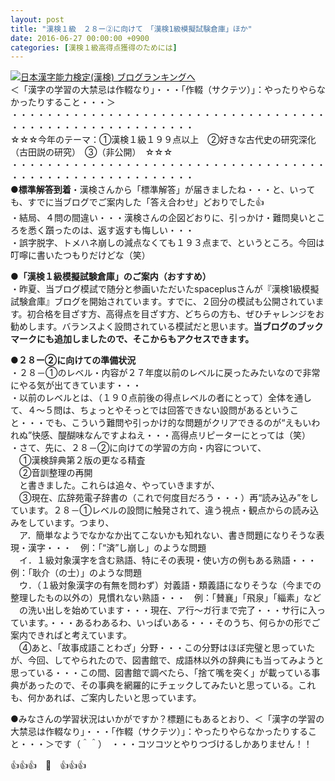 ```yaml
---
layout: post
title: "漢検１級　２８ー②に向けて　「漢検1級模擬試験倉庫」ほか"
date: 2016-06-27 00:00:00 +0900
categories: [漢検１級高得点獲得のためには]
---
```


[![](/syuusyuu9701/assets/images/漢検１級-２８ー②に向けて-「漢検1級模擬試験倉庫」ほか-br_c_3028_1.gif)](http://blog.with2.net/link.php?1659096:3028 "日本漢字能力検定(漢検) ブログランキングへ")[日本漢字能力検定(漢検) ブログランキングへ](http://blog.with2.net/link.php?1659096:3028)  
＜「漢字の学習の大禁忌は作輟なり」・・・「作輟（サクテツ）」：やったりやらなかったりすること・・・＞  
・・・・・・・・・・・・・・・・・・・・・・・・・・・・・・・・・・・・・・・・・・・・・・・・・・・・・・・・・  
☆☆☆今年のテーマ：①漢検１級１９９点以上　②好きな古代史の研究深化（古田説の研究）　③（非公開）　☆☆☆　　  
・・・・・・・・・・・・・・・・・・・・・・・・・・・・・・・・・・・・・・・・・・・・・・・・・・・・・・・・・  
**●標準解答到着**・漢検さんから「標準解答」が届きましたね・・・と、いっても、すでに当ブログでご案内した「答え合わせ」どおりでした👍  
・結局、４問の間違い・・・漢検さんの企図どおりに、引っかけ・難問臭いところを悉く躓ったのは、返す返すも悔しい・・・  
・誤字脱字、トメハネ崩しの減点なくても１９３点まで、というところ。今回は叮嚀に書いたつもりだけどな（笑）  
  
**●「漢検１級模擬試験倉庫」のご案内（おすすめ）**  
・昨夏、当ブログ模試で随分と参画いただいたspaceplusさんが『漢検1級模擬試験倉庫』ブログを開始されています。すでに、２回分の模試も公開されています。初合格を目ざす方、高得点を目ざす方、どちらの方も、ぜひチャレンジをお勧めします。バランスよく設問されている模試だと思います。**当ブログのブックマークにも追加しましたので、そこからもアクセスできます。**  
  
**●２８ー②に向けての準備状況**  
・２８－①のレベル・内容が２７年度以前のレベルに戻ったみたいなので非常にやる気が出てきています・・・  
・以前のレベルとは、（１９０点前後の得点レベルの者にとって）全体を通して、４～５問は、ちょっとやそっとでは回答できない設問があるということ・・・でも、こういう難問や引っかけ的な問題がクリアできるのが“えもいわれぬ”快感、醍醐味なんですよねえ・・・高得点リピーターにとっては（笑）  
・さて、先に、２８－②に向けての学習の方向・内容について、  
　①漢検辞典第２版の更なる精査  
　②音訓整理の再開  
　と書きました。これらは追々、やっていきますが、  
　③現在、広辞苑電子辞書の（これで何度目だろう・・・）再“読み込み”をしています。２８－①レベルの設問に触発されて、違う視点・観点からの読み込みをしています。つまり、  
　ア．簡単なようでなかなか出てこないかも知れない、書き問題になりそうな表現・漢字・・・　例：「“済”し崩し」のような問題  
　イ．１級対象漢字を含む熟語、特にその表現・使い方の例もある熟語・・・　例：「耿介（の士）」のような問題  
　ウ．（１級対象漢字の有無を問わず）対義語・類義語になりそうな（今までの整理したもの以外の）見慣れない熟語・・・　例：「賛襄」「飛泉」「緇素」など  
　の洗い出しを始めています・・・現在、ア行～ガ行まで完了・・・サ行に入っています。・・・あるわあるわ、いっぱいある・・・そのうち、何らかの形でご案内できればと考えています。  
　④あと、「故事成語ことわざ」分野・・・この分野はほぼ完璧と思っていたが、今回、してやられたので、図書館で、成語林以外の辞典にも当ってみようと思っている・・・この間、図書館で調べたら、「捨て嘴を突く」が載っている事典があったので、その事典を網羅的にチェックしてみたいと思っている。これも、何かあれば、ご案内したいと思っています。  
  
●みなさんの学習状況はいかがですか？標題にもあるとおり、＜「漢字の学習の大禁忌は作輟なり」・・・「作輟（サクテツ）」：やったりやらなかったりすること・・・＞です（＾＾）　・・・コツコツとやりつづけるしかありません！！  
  
👍👍👍　🐒　👍👍👍  